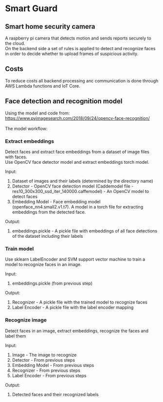 # Smart Guard
## Smart home security camera
A raspberry pi camera that detects motion and sends reports securely to the cloud.
<br>
On the backend side a set of rules is applied to detect and recognize faces in order to decide whether to upload frames of suspicious activity.
<br>
## Costs
To reduce costs all backend processing anc communication is done through AWS Lambda functions and IoT Core.
<br>
 
## Face detection and recognition model
Using the model and code from: https://www.pyimagesearch.com/2018/09/24/opencv-face-recognition/
<br>
<br>
The model workflow:
### Extract embeddings
Detect faces and extract face embeddings from a dataset of image files with faces.
<br>
Use OpenCV face detector model and extract embeddings torch model.  

Input:
1. Dataset of images and their labels (determined by the directory name)
2. Detector - OpenCV face detection model (Caddemodel file - res10_300x300_ssd_iter_140000.caffemodel) - An OpenCV model to detect faces
3. Embedding Model - Face embedding model (openface_nn4.small2.v1.t7). A model in a torch file for extracting embeddings from the detected face.

Output:
1. embeddings.pickle - A pickle file with embeddings of all face detections of the dataset including their labels

### Train model
Use sklearn LabelEncoder and SVM support vector machine to train a model to recognize faces in an image.

Input:

1. embeddings.pickle (from previous step)

Output:

1. Recognizer - A pickle file with the trained model to recognize faces
2. Label Encoder - A pickle file with the label encoder mapping 


### Recognize image
Detect faces in an image, extract embeddings, recognize the faces and label them

Input:

1. Image - The image to recognize
1. Detector - From previous steps
1. Embedding Model - From previous steps
1. Recognizer - From previous steps
1. Label Encoder - From previous steps

Output:
1. Detected faces and their recognized labels